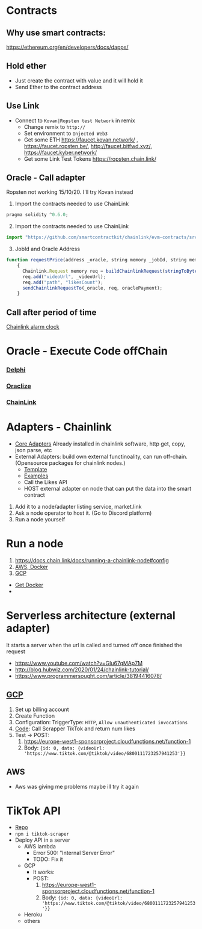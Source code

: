 # Contracts
## Why use smart contracts:
https://ethereum.org/en/developers/docs/dapps/
## Hold ether 
* Just create the contract with value and it will hold it
* Send Ether to the contract address
## Use Link
* Connect to `Kovan|Ropsten test Network` in remix
  * Change remix to `http://`
  * Set environment to `Injected Web3`
  * Get some ETH https://faucet.kovan.network/ , https://faucet.ropsten.be/, http://faucet.bitfwd.xyz/, https://faucet.kyber.network/
  * Get some Link Test Tokens https://ropsten.chain.link/
## Oracle - Call adapter
Ropsten not working 15/10/20. I'll try Kovan instead
1. Import the contracts needed to use ChainLink
```javascript
pragma solidity ^0.6.0;
```
2. Import the contracts needed to use ChainLink
```javascript
import "https://github.com/smartcontractkit/chainlink/evm-contracts/src/v0.6/ChainlinkClient.sol";
```
3. JobId and Oracle Address
``` javascript
function requestPrice(address _oracle, string memory _jobId, string memory _videoUrl) public
    {
      Chainlink.Request memory req = buildChainlinkRequest(stringToBytes32(_jobId), address(this), this.fulfill.selector);
      req.add("videoUrl", _videoUrl);
      req.add("path", "likesCount");
      sendChainlinkRequestTo(_oracle, req, oraclePayment);
    }
```

## Call after period of time
[Chainlink alarm clock](https://docs.chain.link/docs/chainlink-alarm-clock)

# Oracle - Execute Code offChain
### [Delphi](https://delphi.systems/)
### [Oraclize](https://docs.provable.xyz/#background)
### [ChainLink](https://docs.chain.link/)

# Adapters - Chainlink
* [Core Adapters](https://www.youtube.com/watch?v=AtHp7me2Yks)
Already installed in chainlink software, http get, copy, json parse, etc
* External Adapters: build own external functinoality, can run off-chain. (Opensource packages for chainlink nodes.)
  * [Template](https://github.com/thodges-gh/CL-EA-NodeJS-Template)
  * [Examples](https://github.com/smartcontractkit/external-adapters-js)
  * Call the Likes API 
  * HOST external adapter on node that can put the data into the smart contract
1. Add it to a node/adapter listing service, market.link
2. Ask a node operator to host it. (Go to Discord platform)
3. Run a node yourself
   
# Run a node
  1. https://docs.chain.link/docs/running-a-chainlink-node#config
  2. [AWS, Docker](https://medium.com/@linkblog/set-up-a-chainlink-test-node-with-aws-ec2-fiews-and-docker-84334cbaf507)
  3. [GCP](https://www.youtube.com/watch?v=t9Uknfw27IU)
* [Get Docker](https://hub.docker.com/editions/community/docker-ce-desktop-windows/)
* 

# Serverless architecture (external adapter)
It starts a server when the url is called and turned off once finished the request
* https://www.youtube.com/watch?v=GIu67qMAp7M
* http://blog.hubwiz.com/2020/01/24/chainlink-tutorial/
* https://www.programmersought.com/article/38194416078/


## [GCP](http://cloud.google.com/)
1. Set up billing account
1. Create Function
2. Configuration: TriggerType: `HTTP`, `Allow unauthenticated invocations`
3. [Code](https://github.com/XaviSanta/ExternalAdatper-TikTok): Call Scrapper TikTok and return num likes
4. Test -> POST: 
   1. https://europe-west1-sponsorproject.cloudfunctions.net/function-1
   2. Body:
   `{id: 0, data: {videoUrl: 'https://www.tiktok.com/@tiktok/video/6800111723257941253'}}`

## AWS 
* Aws was giving me problems maybe ill try it again

# TikTok API
* [Repo](https://github.com/drawrowfly/tiktok-scraper)
* `npm i tiktok-scraper`
* Deploy API in a server
  * AWS lambda
    * Error 500: "Internal Server Error"
    * TODO: Fix it
  * GCP
    * It works: 
    * POST: 
       1. https://europe-west1-sponsorproject.cloudfunctions.net/function-1
       2. Body:
       `{id: 0, data: {videoUrl: 'https://www.tiktok.com/@tiktok/video/6800111723257941253'}}`
  * Heroku
  * others